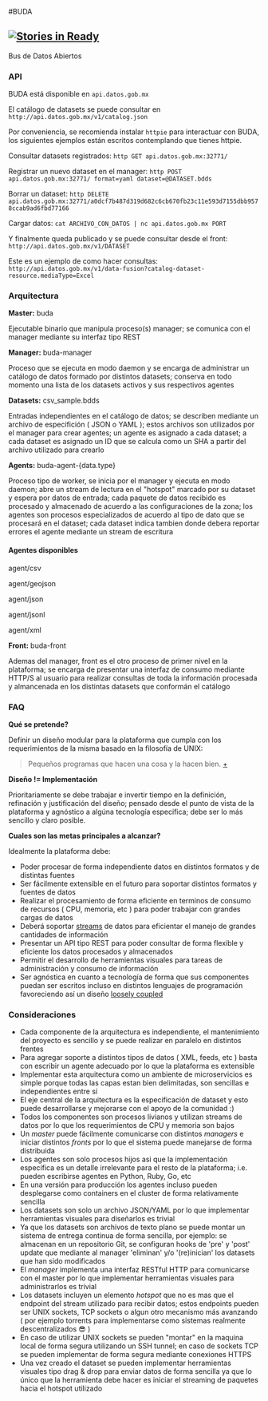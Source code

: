 
#BUDA

[![Stories in Ready](https://badge.waffle.io/mxabierto/buda.png?label=ready&title=Ready)](https://waffle.io/mxabierto/buda)
-----

Bus de Datos Abiertos

### API

BUDA está disponible en `api.datos.gob.mx`

El catálogo de datasets se puede consultar en `http://api.datos.gob.mx/v1/catalog.json`

Por conveniencia, se recomienda instalar `httpie` para interactuar con BUDA, los siguientes ejemplos están escritos contemplando que tienes httpie.

Consultar datasets registrados:
`http GET api.datos.gob.mx:32771/`

Registrar un nuevo dataset en el manager:
`http POST api.datos.gob.mx:32771/ format=yaml dataset=@DATASET.bdds`

Borrar un dataset:
`http DELETE api.datos.gob.mx:32771/a0dcf7b487d319d682c6cb670fb23c11e593d7155dbb9578ccab9ad6fbd77166`

Cargar datos:
`cat ARCHIVO_CON_DATOS | nc api.datos.gob.mx PORT`

Y finalmente queda publicado y se puede consultar desde el front:
`http://api.datos.gob.mx/v1/DATASET`

Este es un ejemplo de como hacer consultas:
`http://api.datos.gob.mx/v1/data-fusion?catalog-dataset-resource.mediaType=Excel`

### Arquitectura

__Master:__ buda

Ejecutable binario que manipula proceso(s) manager; se comunica con el manager
mediante su interfaz tipo REST

__Manager:__ buda-manager

Proceso que se ejecuta en modo daemon y se encarga de administrar un catálogo de datos
formado por distintos datasets; conserva en todo momento una lista de los datasets activos
y sus respectivos agentes

__Datasets:__ csv_sample.bdds

Entradas independientes en el catálogo de datos; se describen mediante un archivo
de especifición ( JSON o YAML ); estos archivos son utilizados por el manager para
crear agentes; un agente es asignado a cada dataset; a cada dataset es asignado
un ID que se calcula como un SHA a partir del archivo utilizado para crearlo

__Agents:__ buda-agent-{data.type}

Proceso tipo de worker, se inicia por el manager y ejecuta en modo daemon;
abre un stream de lectura en el "hotspot" marcado por su dataset y espera por datos
de entrada; cada paquete de datos recibido es procesado y almacenado de
acuerdo a las configuraciones de la zona; los agentes son procesos especializados
de acuerdo al tipo de dato que se procesará en el dataset; cada dataset indica
tambien donde debera reportar errores el agente mediante un stream de escritura

#### Agentes disponibles

agent/csv

agent/geojson

agent/json

agent/jsonl

agent/xml

__Front:__ buda-front

Ademas del manager, front es el otro proceso de primer nivel en la plataforma; se
encarga de presentar una interfaz de consumo mediante HTTP/S al usuario para realizar
consultas de toda la información procesada y almancenada en los distintas datasets que
conformán el catálogo

### FAQ

__Qué se pretende?__

Definir un diseño modular para la plataforma que cumpla con los requerimientos de la misma basado en la filosofía de UNIX:
> Pequeños programas que hacen una cosa y la hacen bien. [+](http://en.wikipedia.org/wiki/Unix_philosophy#Program_Design_in_the_UNIX_Environment)

__Diseño != Implementación__

Prioritariamente se debe trabajar e invertir tiempo en la definición, refinación y justificación del diseño; pensado desde el punto de vista de la plataforma y agnóstico a algúna tecnología especifica; debe ser lo más sencillo y claro posible.

__Cuales son las metas principales a alcanzar?__

Idealmente la plataforma debe:

- Poder procesar de forma independiente datos en distintos formatos y de distintas fuentes
- Ser fácilmente extensible en el futuro para soportar distintos formatos y fuentes de datos
- Realizar el procesamiento de forma eficiente en terminos de consumo de recursos ( CPU, memoria, etc )
para poder trabajar con grandes cargas de datos
- Deberá soportar [streams](http://goo.gl/Tp9Dm) de datos para eficientar el manejo de grandes cantidades de información
- Presentar un API tipo REST para poder consultar de forma flexible y eficiente los datos procesados y almacenados
- Permitir el desarrollo de herramientas visuales para tareas de administración y consumo de información
- Ser agnóstica en cuanto a tecnología de forma que sus componentes puedan ser escritos incluso en distintos lenguajes de programación favoreciendo así un diseño [loosely coupled](http://en.wikipedia.org/wiki/Loose_coupling)

### Consideraciones

- Cada componente de la arquitectura es independiente, el mantenimiento del proyecto
  es sencillo y se puede realizar en paralelo en distintos frentes
- Para agregar soporte a distintos tipos de datos ( XML, feeds, etc ) basta con escribir
  un agente adecuado por lo que la plataforma es extensible
- Implementar esta arquitectura como un ambiente de microservicios es simple porque todas
  las capas estan bien delimitadas, son sencillas e independientes entre sí
- El eje central de la arquitectura es la especificación de dataset y esto puede desarrollarse
  y mejorarse con el apoyo de la comunidad :)
- Todos los componentes son procesos livianos y utilizan streams de datos por lo que los
  requerimientos de CPU y memoria son bajos
- Un _master_ puede fácilmente comunicarse con distintos _managers_ e iniciar distintos
  _fronts_ por lo que el sistema puede manejarse de forma distribuida
- Los agentes son solo procesos hijos asi que la implementación específica es un detalle
  irrelevante para el resto de la plataforma; i.e. pueden escribirse agentes en Python,
  Ruby, Go, etc
- En una versión para producción los agentes incluso pueden desplegarse como containers
  en el cluster de forma relativamente sencilla
- Los datasets son solo un archivo JSON/YAML por lo que implementar herramientas visuales para
  diseñarlos es trivial
- Ya que los datasets son archivos de texto plano se puede montar un sistema de entrega continua
  de forma sencilla, por ejemplo: se almacenan en un repositorio Git, se configuran
  hooks de 'pre' y 'post' update que mediante al manager 'eliminan' y/o '(re)inician' los datasets
  que han sido modificados
- El _manager_ implementa una interfaz RESTful HTTP para comunicarse con el master por lo que
  implementar herramientas visuales para administrarlos es trivial
- Los datasets incluyen un elemento _hotspot_ que no es mas que el endpoint del stream
  utilizado para recibir datos; estos endpoints pueden ser UNIX sockets, TCP sockets o
  algun otro mecanismo más avanzando ( por ejemplo torrents para implementarse como sistemas
  realmente descentralizados :sunglasses: )
- En caso de utilizar UNIX sockets se pueden "montar" en la maquina local de forma segura
  utilizando un SSH tunnel; en caso de sockets TCP se pueden implementar de forma segura
  mediante conexiones HTTPS
- Una vez creado el dataset se pueden implementar herramientas visuales tipo drag & drop para
  enviar datos de forma sencilla ya que lo único que la herramienta debe hacer es iniciar
  el streaming de paquetes hacia el hotspot utilizado

